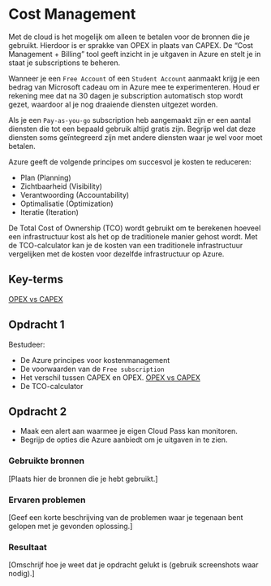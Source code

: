 # Cost Management
Met de cloud is het mogelijk om alleen te betalen voor de bronnen die je gebruikt. Hierdoor is er sprakke van OPEX in plaats van CAPEX.
De “Cost Management + Billing” tool geeft inzicht in je uitgaven in Azure en stelt je in staat je subscriptions te beheren.

Wanneer je een `Free Account` of een `Student Account` aanmaakt krijg je een bedrag van Microsoft cadeau om in Azure mee te experimenteren. Houd er rekening mee dat na 30 dagen je subscription automatisch stop wordt gezet, waardoor al je nog draaiende diensten uitgezet worden.

Als je een `Pay-as-you-go` subscription heb aangemaakt zijn er een aantal diensten die tot een bepaald gebruik altijd gratis zijn. Begrijp wel dat deze diensten soms geïntegreerd zijn met andere diensten waar je wel voor moet betalen. 

Azure geeft de volgende principes om succesvol je kosten te reduceren:
-	Plan (Planning)
-	Zichtbaarheid (Visibility)
-	Verantwoording (Accountability)
-	Optimalisatie (Optimization)
-	Iteratie (Iteration)

De Total Cost of Ownership (TCO) wordt gebruikt om te berekenen hoeveel een infrastructuur kost als het op de traditionele manier gehost wordt. Met de TCO-calculator kan je de kosten van een traditionele infrastructuur vergelijken met de kosten voor dezelfde infrastructuur op Azure.


## Key-terms
[OPEX vs CAPEX](../beschrijvingen/OPEXvsCAPEX.md)

## Opdracht 1
Bestudeer:
- De Azure principes voor kostenmanagement
- De voorwaarden van de `Free subscription`
- Het verschil tussen CAPEX en OPEX. [OPEX vs CAPEX](../beschrijvingen/OPEXvsCAPEX.md)
- De TCO-calculator  

## Opdracht 2
- Maak een alert aan waarmee je eigen Cloud Pass kan monitoren.
- Begrijp de opties die Azure aanbiedt om je uitgaven in
te zien.  

### Gebruikte bronnen
[Plaats hier de bronnen die je hebt gebruikt.]

### Ervaren problemen
[Geef een korte beschrijving van de problemen waar je tegenaan bent gelopen met je gevonden oplossing.]

### Resultaat
[Omschrijf hoe je weet dat je opdracht gelukt is (gebruik screenshots waar nodig).]
